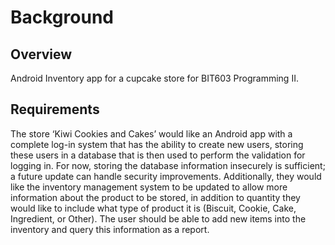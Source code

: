 # Background
## Overview
Android Inventory app for a cupcake store for BIT603 Programming II.
## Requirements
The store ‘Kiwi Cookies and Cakes’ would like an Android app with a complete log-in system that has the ability to create new users, storing these users in a database that is then used to perform the validation for logging in. For now, storing the database information insecurely is sufficient; a future update can handle security improvements. Additionally, they would like the inventory management system to be updated to allow more information about the product to be stored, in addition to quantity they would like to include what type of product it is (Biscuit, Cookie, Cake, Ingredient, or Other). The user should be able to add new items into the inventory and query this information as a report.

